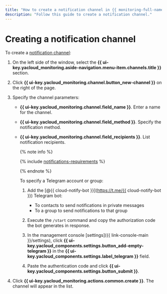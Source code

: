 ```yaml
---
title: "How to create a notification channel in {{ monitoring-full-name }}"
description: "Follow this guide to create a notification channel."
---
```


# Creating a notification channel

To create a [notification channel](../../concepts/alerting/notification-channel.md):

1. On the left side of the window, select the **{{ ui-key.yacloud_monitoring.aside-navigation.menu-item.channels.title }}** section.
1. Click **{{ ui-key.yacloud_monitoring.channel.button_new-channel }}** on the right of the page.
1. Specify the channel parameters:
    * **{{ ui-key.yacloud_monitoring.channel.field_name }}**. Enter a name for the channel.
    * **{{ ui-key.yacloud_monitoring.channel.field_method }}**. Specify the notification method.
    * **{{ ui-key.yacloud_monitoring.channel.field_recipients }}**. List notification recipients.

        {% note info %}

        {% include [notifications-requirements](../../../_includes/monitoring/notifications-requirements.md) %}

        {% endnote %}

        To specify a Telegram account or group:

        1. Add the [@{{ cloud-notify-bot }}](https://t.me/{{ cloud-notify-bot }}) Telegram bot:

            * To contacts to send notifications in private messages
            * To a group to send notifications to that group

        1. Execute the `/start` command and copy the authorization code the bot generates in response.
        1. In the management console [settings]({{ link-console-main }}/settings), click **{{ ui-key.yacloud_components.settings.button_add-empty-telegram }}** in the **{{ ui-key.yacloud_components.settings.label_telegram }}** field.
        1. Paste the authentication code and click **{{ ui-key.yacloud_components.settings.button_submit }}**.

1. Click **{{ ui-key.yacloud_monitoring.actions.common.create }}**. The channel will appear in the list.
